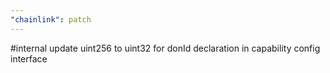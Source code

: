 ```yaml
---
"chainlink": patch
---
```


#internal update uint256 to uint32 for donId declaration in capability config interface
